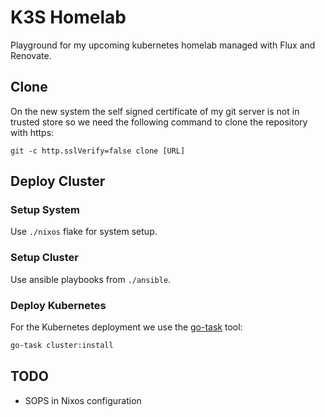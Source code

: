# K3S Homelab

Playground for my upcoming kubernetes homelab managed with Flux and Renovate.

## Clone

On the new system the self signed certificate of my git server is not in trusted store so we need the following command to clone the repository with https:

```
git -c http.sslVerify=false clone [URL]
```

## Deploy Cluster

### Setup System

Use `./nixos` flake for system setup.

### Setup Cluster

Use ansible playbooks from `./ansible`.

### Deploy Kubernetes

For the Kubernetes deployment we use the [go-task](https://github.com/go-task/task) tool:

```bash
go-task cluster:install
```

## TODO

- SOPS in Nixos configuration

